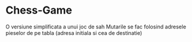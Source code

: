 # Chess-Game
O versiune simplificata a unui joc de sah
Mutarile se fac folosind adresele pieselor de pe tabla (adresa initiala si cea de destinatie)
